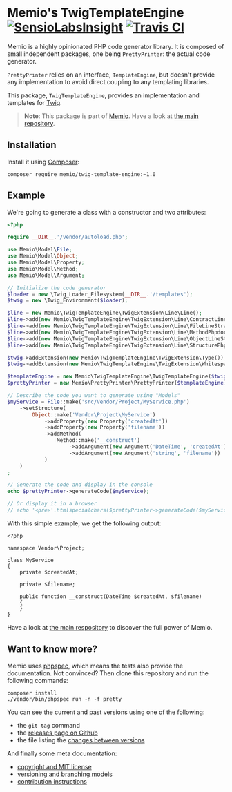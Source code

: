# Memio's TwigTemplateEngine [![SensioLabsInsight](https://insight.sensiolabs.com/projects/d36f6c6e-c3c1-44f5-9573-c76ad99c0253/mini.png)](https://insight.sensiolabs.com/projects/d36f6c6e-c3c1-44f5-9573-c76ad99c0253) [![Travis CI](https://travis-ci.org/memio/twig-template-engine.png)](https://travis-ci.org/memio/twig-template-engine)

Memio is a highly opinionated PHP code generator library. It is composed of small
independent packages, one being `PrettyPrinter`: the actual code generator.

`PrettyPrinter` relies on an interface, `TemplateEngine`, but doesn't provide any
implementation to avoid direct coupling to any templating libraries.

This package, `TwigTemplateEngine`, provides an implementation and templates for
[Twig](http://twig.sensiolabs.org).

> **Note**: This package is part of [Memio](http://memio.github.io/memio).
> Have a look at [the main repository](http://github.com/memio/memio).

## Installation

Install it using [Composer](https://getcomposer.org/download):

    composer require memio/twig-template-engine:~1.0

## Example

We're going to generate a class with a constructor and two attributes:

```php
<?php

require __DIR__.'/vendor/autoload.php';

use Memio\Model\File;
use Memio\Model\Object;
use Memio\Model\Property;
use Memio\Model\Method;
use Memio\Model\Argument;

// Initialize the code generator
$loader = new \Twig_Loader_Filesystem(__DIR__.'/templates');
$twig = new \Twig_Environment($loader);

$line = new Memio\TwigTemplateEngine\TwigExtension\Line\Line();
$line->add(new Memio\TwigTemplateEngine\TwigExtension\Line\ContractLineStrategy());
$line->add(new Memio\TwigTemplateEngine\TwigExtension\Line\FileLineStrategy());
$line->add(new Memio\TwigTemplateEngine\TwigExtension\Line\MethodPhpdocLineStrategy());
$line->add(new Memio\TwigTemplateEngine\TwigExtension\Line\ObjectLineStrategy());
$line->add(new Memio\TwigTemplateEngine\TwigExtension\Line\StructurePhpdocLineStrategy());

$twig->addExtension(new Memio\TwigTemplateEngine\TwigExtension\Type());
$twig->addExtension(new Memio\TwigTemplateEngine\TwigExtension\Whitespace($line));

$templateEngine = new Memio\TwigTemplateEngine\TwigTemplateEngine($twig);
$prettyPrinter = new Memio\PrettyPrinter\PrettyPrinter($templateEngine);

// Describe the code you want to generate using "Models"
$myService = File::make('src/Vendor/Project/MyService.php')
    ->setStructure(
        Object::make('Vendor\Project\MyService')
            ->addProperty(new Property('createdAt'))
            ->addProperty(new Property('filename'))
            ->addMethod(
                Method::make('__construct')
                    ->addArgument(new Argument('DateTime', 'createdAt'))
                    ->addArgument(new Argument('string', 'filename'))
            )
    )
;

// Generate the code and display in the console
echo $prettyPrinter->generateCode($myService);

// Or display it in a browser
// echo '<pre>'.htmlspecialchars($prettyPrinter->generateCode($myService)).'</pre>';
```

With this simple example, we get the following output:

```
<?php

namespace Vendor\Project;

class MyService
{
    private $createdAt;

    private $filename;

    public function __construct(DateTime $createdAt, $filename)
    {
    }
}
```

Have a look at [the main respository](http://github.com/memio/memio) to discover the full power of Memio.

## Want to know more?

Memio uses [phpspec](http://phpspec.net/), which means the tests also provide the documentation.
Not convinced? Then clone this repository and run the following commands:

    composer install
    ./vendor/bin/phpspec run -n -f pretty

You can see the current and past versions using one of the following:

* the `git tag` command
* the [releases page on Github](https://github.com/memio/memio/releases)
* the file listing the [changes between versions](CHANGELOG.md)

And finally some meta documentation:

* [copyright and MIT license](LICENSE)
* [versioning and branching models](VERSIONING.md)
* [contribution instructions](CONTRIBUTING.md)
